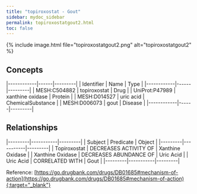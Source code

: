 ```yaml
---
title: "topiroxostat - Gout"
sidebar: mydoc_sidebar
permalink: topiroxostatgout2.html
toc: false 
---
```


{% include image.html file="topiroxostatgout2.png" alt="topiroxostatgout2" %}

## Concepts

|------------|------|---------|
| Identifier | Name | Type    |
|------------|------|---------|
| MESH:C504882 | topiroxostat | Drug |
| UniProt:P47989 | xanthine oxidase | Protein |
| MESH:D014527 | uric acid | ChemicalSubstance |
| MESH:D006073 | gout | Disease |
|------------|------|---------|

## Relationships

|---------|-----------|---------|
| Subject | Predicate | Object  |
|---------|-----------|---------|
| Topiroxostat | DECREASES ACTIVITY OF | Xanthine Oxidase |
| Xanthine Oxidase | DECREASES ABUNDANCE OF | Uric Acid |
| Uric Acid | CORRELATED WITH | Gout |
|---------|-----------|---------|

Reference: [https://go.drugbank.com/drugs/DB01685#mechanism-of-action](https://go.drugbank.com/drugs/DB01685#mechanism-of-action){:target="_blank"}